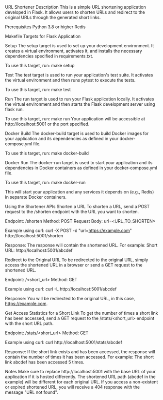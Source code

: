 URL Shortener
Description
This is a simple URL shortening application developed in Flask. It allows users to shorten URLs and redirect to the original URLs through the generated short links.

Prerequisites
Python 3.8 or higher
Redis


Makefile Targets for Flask Application

Setup
The setup target is used to set up your development environment. It creates a virtual environment, activates it, and installs the necessary dependencies specified in requirements.txt.

To use this target, run:
make setup

Test
The test target is used to run your application's test suite. It activates the virtual environment and then runs pytest to execute the tests.

To use this target, run:
make test

Run
The run target is used to run your Flask application locally. It activates the virtual environment and then starts the Flask development server using flask run.

To use this target, run:
make run
Your application will be accessible at http://localhost:5001 or the port specified.

Docker Build
The docker-build target is used to build Docker images for your application and its dependencies as defined in your docker-compose.yml file.

To use this target, run:
make docker-build

Docker Run
The docker-run target is used to start your application and its dependencies in Docker containers as defined in your docker-compose.yml file.

To use this target, run:
make docker-run

This will start your application and any services it depends on (e.g., Redis) in separate Docker containers.


Using the Shortener APIs
Shorten a URL
To shorten a URL, send a POST request to the /shorten endpoint with the URL you want to shorten.

Endpoint: /shorten
Method: POST
Request Body: url=<URL_TO_SHORTEN>

Example using curl:
curl -X POST -d "url=https://example.com" http://localhost:5001/shorten

Response:
The response will contain the shortened URL. For example:
Short URL: http://localhost:5001/abcdef

Redirect to the Original URL
To be redirected to the original URL, simply access the shortened URL in a browser or send a GET request to the shortened URL.

Endpoint: /<short_url>
Method: GET

Example using curl:
curl -L http://localhost:5001/abcdef

Response:
You will be redirected to the original URL, in this case, https://example.com.

Get Access Statistics for a Short Link
To get the number of times a short link has been accessed, send a GET request to the /stats/<short_url> endpoint with the short URL path.

Endpoint: /stats/<short_url>
Method: GET

Example using curl:
curl http://localhost:5001/stats/abcdef

Response:
If the short link exists and has been accessed, the response will contain the number of times it has been accessed. For example:
The short link abcdef has been accessed 5 times.


Notes
Make sure to replace http://localhost:5001 with the base URL of your application if it is hosted differently.
The shortened URL path (abcdef in the example) will be different for each original URL.
If you access a non-existent or expired shortened URL, you will receive a 404 response with the message "URL not found".


